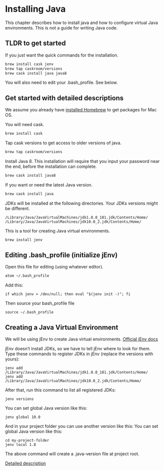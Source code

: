 # Installing Java

This chapter describes how to install java and how to configure virtual Java environments. This is not a guide for writing Java code.

## TLDR to get started

If you just want the quick commands for the installation.

```sh
brew install cask jenv
brew tap caskroom/versions
brew cask install java java8
```

You will also need to edit your .bash_profile. See below.

## Get started with detailed descriptions

We assume you already have [installed Homebrew](https://brew.sh/) to get packages for Mac OS.

You will need cask.
```sh
brew install cask
```

Tap cask versions to get access to older versions of java.
```sh
brew tap caskroom/versions
```

Install Java 8. This installation will require that you input your password near the end, before the installation can complete.
```sh
brew cask install java8
```

If you want or need the latest Java version.
```sh
brew cask install java
```

JDKs will be installed at the following directories. Your JDKs versions might be different.
```
/Library/Java/JavaVirtualMachines/jdk1.8.0_181.jdk/Contents/Home/
/Library/Java/JavaVirtualMachines/jdk10.0_2.jdk/Contents/Home/
```

This is a tool for creating Java virtual environments.
```sh
brew install jenv
```

## Editing .bash_profile (initialize jEnv)

Open this file for editing (using whatever editor).
```sh
atom ~/.bash_profile
```

Add this:
```
if which jenv > /dev/null; then eval "$(jenv init -)"; fi
```

Then source your bash_profile file
```
source ~/.bash_profile
```

## Creating a Java Virtual Environment

We will be using jEnv to create Java virtual environments.
[Official jEnv docs](http://www.jenv.be/)

jEnv doesn’t install JDKs, so we have to tell jEnv where to look for them. Type these commands to register JDKs in jEnv (replace the versions with yours):

```
jenv add /Library/Java/JavaVirtualMachines/jdk1.8.0_181.jdk/Contents/Home/
jenv add /Library/Java/JavaVirtualMachines/jdk10.0_2.jdk/Contents/Home/
```

After that, run this command to list all registered JDKs:

```
jenv versions
```

You can set global Java version like this:
```
jenv global 10.0
```

And in your project folder you can use another version like this:
You can set global Java version like this:
```
cd my-project-folder
jenv local 1.8
```

The above command will create a .java-version file at project root.

[Detailed description](http://davidcai.github.io/blog/posts/install-multiple-jdk-on-mac/)